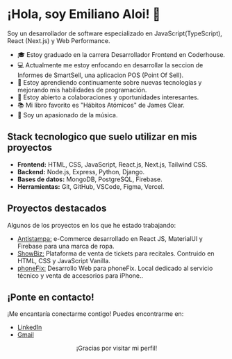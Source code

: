 # ¡Hola, soy Emiliano Aloi! 👋

Soy un desarrollador de software especializado en JavaScript(TypeScript), React (Next.js) y Web Performance.


- 🎓 Estoy graduado en la carrera Desarrollador Frontend en Coderhouse.
- 💻 Actualmente me estoy enfocando en desarrollar la seccion de Informes de SmartSell, una aplicacion POS (Point Of Sell).
- 🌱 Estoy aprendiendo continuamente sobre nuevas tecnologías y mejorando mis habilidades de programación.
- 🤝 Estoy abierto a colaboraciones y oportunidades interesantes.
- 📚 Mi libro favorito es "Hábitos Atómicos" de James Clear.
- 🎵 Soy un apasionado de la música.

## Stack tecnologico que suelo utilizar en mis proyectos

- **Frontend:** HTML, CSS, JavaScript, React.js, Next.js, Tailwind CSS.
- **Backend:**  Node.js, Express, Python, Django.
- **Bases de datos:** MongoDB, PostgreSQL, Firebase.
- **Herramientas:** Git, GitHub, VSCode, Figma, Vercel.

## Proyectos destacados

Algunos de los proyectos en los que he estado trabajando:

- [Antistampa:](link_al_proyecto_1) e-Commerce desarrollado en React JS, MaterialUI y Firebase para una marca de ropa.
- [ShowBiz:](link_al_proyecto_2) Plataforma de venta de tickets para recitales.
Contruido en HTML, CSS y JavaScript Vanilla. 
- [phoneFix:](link_al_proyecto_3) Desarrollo Web para phoneFix. Local dedicado al servicio técnico y venta de accesorios para iPhone..

## ¡Ponte en contacto!

¡Me encantaría conectarme contigo! Puedes encontrarme en:

- [LinkedIn](https://www.linkedin.com/in/emilianoaloi/)
- [Gmail](mailto:emilianoaloi.dev@gmail.com)

<center> ¡Gracias por visitar mi perfil! </center>
